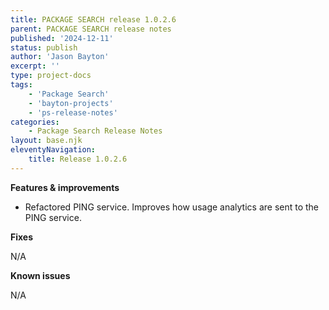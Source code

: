 ```yaml
---
title: PACKAGE SEARCH release 1.0.2.6
parent: PACKAGE SEARCH release notes
published: '2024-12-11'
status: publish
author: 'Jason Bayton'
excerpt: ''
type: project-docs
tags: 
    - 'Package Search'
    - 'bayton-projects'
    - 'ps-release-notes'
categories: 
    - Package Search Release Notes
layout: base.njk
eleventyNavigation: 
    title: Release 1.0.2.6
---
```


**Features & improvements**

- Refactored PING service. Improves how usage analytics are sent to the PING service.

**Fixes**

N/A

**Known issues**

N/A